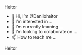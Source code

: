 






Heitor

- 👋 Hi, I’m @Daniloheitor
- 👀 I’m interested in ...
- 🌱 I’m currently learning ...
- 💞️ I’m looking to collaborate on ...
- 📫 How to reach me ...

<!---
Daniloheitor/Daniloheitor is a ✨ special ✨ repository because its `README.md` (this file) appears on your GitHub profile.
You can click the Preview link to take a look at your changes.
--->
Heitor 
